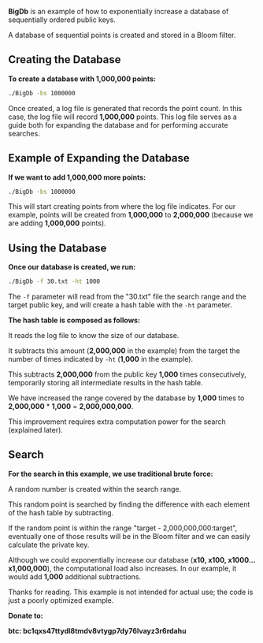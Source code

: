 
**BigDb** is an example of how to exponentially increase a database of sequentially ordered public keys.


A database of sequential points is created and stored in a Bloom filter.


## Creating the Database


**To create a database with 1,000,000 points:**


```bash
./BigDb -bs 1000000
```


Once created, a log file is generated that records the point count. In this case, the log file will record **1,000,000** points. This log file serves as a guide both for expanding the database and for performing accurate searches.

## Example of Expanding the Database

**If we want to add 1,000,000 more points:**

```bash
./BigDb -bs 1000000
```
This will start creating points from where the log file indicates. For our example, points will be created from **1,000,000** to **2,000,000** (because we are adding **1,000,000** points).

## Using the Database
**Once our database is created, we run:**

```bash
./BigDb -f 30.txt -ht 1000
```
The ```-f``` parameter will read from the "30.txt" file the search range and the target public key, and will create a hash table with the ```-ht``` parameter.

**The hash table is composed as follows:**

It reads the log file to know the size of our database.

It subtracts this amount (**2,000,000** in the example) from the target the number of times indicated by ```-ht``` (**1,000** in the example).

This subtracts **2,000,000** from the public key **1,000** times consecutively, temporarily storing all intermediate results in the hash table.


We have increased the range covered by the database by **1,000** times to **2,000,000** * **1,000** = **2,000,000,000**.

This improvement requires extra computation power for the search (explained later).


## Search


**For the search in this example, we use traditional brute force:**

A random number is created within the search range.

This random point is searched by finding the difference with each element of the hash table by subtracting.

If the random point is within the range "target - 2,000,000,000:target", eventually one of those results will be in the Bloom filter and we can easily calculate the private key.

Although we could exponentially increase our database (**x10, x100, x1000... x1,000,000**), the computational load also increases. In our example, it would add **1,000** additional subtractions.



Thanks for reading. This example is not intended for actual use; the code is just a poorly optimized example.



**Donate to:**


**btc: bc1qxs47ttydl8tmdv8vtygp7dy76lvayz3r6rdahu**
